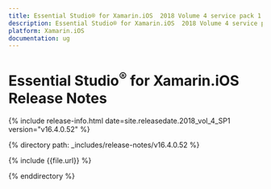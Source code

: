 ```yaml
---
title: Essential Studio® for Xamarin.iOS  2018 Volume 4 service pack 1  Release Notes  
description: Essential Studio® for Xamarin.iOS  2018 Volume 4 service pack 1  Release Notes  
platform: Xamarin.iOS
documentation: ug
---
```


# Essential Studio<sup>®</sup> for Xamarin.iOS  Release Notes  

{% include release-info.html date=site.releasedate.2018_vol_4_SP1  version="v16.4.0.52" %} 


{% directory path: _includes/release-notes/v16.4.0.52 %}

{% include {{file.url}} %}

{% enddirectory %}